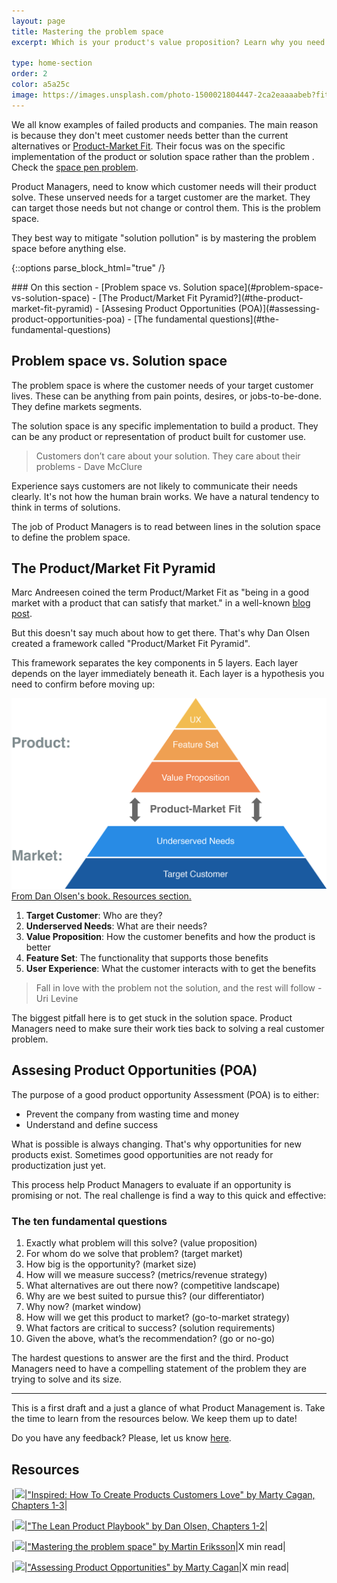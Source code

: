 ```yaml
---
layout: page
title: Mastering the problem space
excerpt: Which is your product's value proposition? Learn why you need to focus on the problem first.

type: home-section
order: 2
color: a5a25c
image: https://images.unsplash.com/photo-1500021804447-2ca2eaaaabeb?fit=crop&w=300&q=80
---
```


We all know examples of failed products and companies. The main reason is because they don't meet customer needs better than the current alternatives or [Product-Market Fit](https://en.wikipedia.org/wiki/Product/market_fit). Their focus was on the specific implementation of the product or solution space rather than the problem . Check the [space pen problem](https://history.nasa.gov/spacepen.html).

Product Managers, need to know which customer needs will their product solve. These unserved needs for a target customer are the market. They can target those needs but not change or control them. This is the problem space.

They best way to mitigate "solution pollution" is by mastering the problem space before anything else.

{::options parse_block_html="true" /}
<div class="table-of-content">
### On this section
- [Problem space vs. Solution space](#problem-space-vs-solution-space)
- [The Product/Market Fit Pyramid?](#the-product-market-fit-pyramid)
- [Assesing Product Opportunities (POA)](#assessing-product-opportunities-poa)
	- [The fundamental questions](#the-fundamental-questions)

</div>

## Problem space vs. Solution space

The problem space is where the customer needs of your target customer lives. These can be anything from pain points, desires, or jobs-to-be-done. They define markets segments.

The solution space is any specific implementation to build a product. They can be any product or representation of product built for customer use.

> Customers don’t care about your solution. They care about their problems - Dave McClure

Experience says customers are not likely to communicate their needs clearly. It's not how the human brain works. We have a natural tendency to think in terms of solutions.

The job of Product Managers is to read between lines in the solution space to define the problem space.

## The Product/Market Fit Pyramid

Marc Andreesen coined the term Product/Market Fit as "being in a good market with a product that can satisfy that market." in a well-known [blog post](https://pmarchive.com/guide_to_startups_part4.html).

But this doesn't say much about how to get there. That's why Dan Olsen created a framework called "Product/Market Fit Pyramid".

This framework separates the key components in 5 layers. Each layer depends on the layer immediately beneath it. Each layer is a hypothesis you need to confirm before moving up:

![](images/product_market_fit_pyramid.png "The Product Marjet-Fit Pyramid")
<span>[From Dan Olsen's book. Resources section.](#resources)</span>

1. **Target Customer**: Who are they?
2. **Underserved Needs**: What are their needs?
3. **Value Proposition**: How the customer benefits and how the product is better
4. **Feature Set**: The functionality that supports those benefits
5. **User Experience**: What the customer interacts with to get the benefits

> Fall in love with the problem not the solution, and the rest will follow - Uri Levine

The biggest pitfall here is to get stuck in the solution space. Product Managers need to make sure their work ties back to solving a real customer problem.

## Assesing Product Opportunities (POA)

The purpose of a good product opportunity Assessment (POA) is to either:

- Prevent the company from wasting time and money
- Understand and define success

What is possible is always changing. That's why opportunities for new products exist. Sometimes good opportunities are not ready for productization just yet.

This process help Product Managers to evaluate if an opportunity is promising or not. The real challenge is find a way to this quick and effective:

### The ten fundamental questions 

1. Exactly what problem will this solve? (value proposition) 
2. For whom do we solve that problem? (target market) 
3. How big is the opportunity? (market size) 
4. How will we measure success? (metrics/revenue strategy) 
5. What alternatives are out there now? (competitive landscape) 
6. Why are we best suited to pursue this? (our differentiator) 
7. Why now? (market window) 
8. How will we get this product to market? (go-to-market strategy) 
9. What factors are critical to success? (solution requirements) 
10. Given the above, what’s the recommendation? (go or no-go)

The hardest questions to answer are the first and the third. Product Managers need to have a compelling statement of the problem they are trying to solve and its size.

>

---

>

This is a first draft and a just a glance of what Product Management is. Take the time to learn from the resources below. We keep them up to date!

Do you have any feedback? Please, let us know [here]().

## Resources

|![](https://img.icons8.com/ios/50/000000/book.png)|["Inspired: How To Create Products Customers Love" by Marty Cagan, Chapters 1-3](https://www.amazon.com/Inspired-Create-Products-Customers-Love/dp/0981690408/)|

|![](https://img.icons8.com/ios/50/000000/book.png)|["The Lean Product Playbook" by Dan Olsen, Chapters 1-2](https://www.amazon.com/Lean-Product-Playbook-Innovate-Products/dp/1118960874/)|

|![](https://img.icons8.com/ios/50/000000/notepad.png)|["Mastering the problem space" by Martin Eriksson](https://www.mindtheproduct.com/2018/08/mastering-the-problem-space-for-product-market-fit-by-dan-olsen/)|X min read|

|![](https://img.icons8.com/ios/50/000000/notepad.png)|["Assessing Product Opportunities" by Marty Cagan](https://svpg.com/assessing-product-opportunities/)|X min read|
